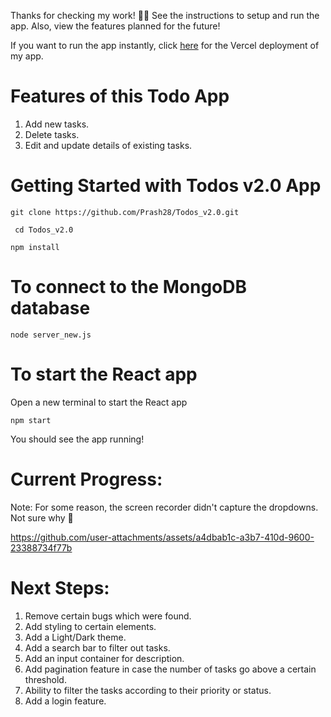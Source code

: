 Thanks for checking my work! 🤠👋
See the instructions to setup and run the app. Also, view the features planned for the future!

If you want to run the app instantly, click [here](https://todos-v2-prash28s-projects.vercel.app/) for the Vercel deployment of my app.

# Features of this Todo App
1. Add new tasks.
2. Delete tasks.
3. Edit and update details of existing tasks.

# Getting Started with Todos v2.0 App

``` git clone https://github.com/Prash28/Todos_v2.0.git ```

``` cd Todos_v2.0```

```npm install```

# To connect to the MongoDB database

```node server_new.js```

# To start the React app

Open a new terminal to start the React app

```npm start```

You should see the app running!

# Current Progress:
Note: For some reason, the screen recorder didn't capture the dropdowns. Not sure why 🤔

https://github.com/user-attachments/assets/a4dbab1c-a3b7-410d-9600-23388734f77b

# Next Steps:

1. Remove certain bugs which were found.
2. Add styling to certain elements.
3. Add a Light/Dark theme.
4. Add a search bar to filter out tasks.
5. Add an input container for description.
6. Add pagination feature in case the number of tasks go above a certain threshold.
7. Ability to filter the tasks according to their priority or status.
8. Add a login feature.

